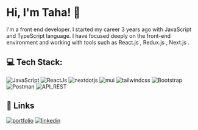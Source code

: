 
# Hi, I'm Taha! 👋
I'm a front end developer. I started my career 3 years ago with JavaScript and TypeScript language. I have focused deeply on the front-end environment and working with tools such as React.js , Redux.js , Next.js .

## 💻 Tech Stack:
![JavaScript](https://shields.io/badge/JavaScript-F7DF1E?logo=JavaScript&logoColor=000&style=for-the-badge)
![ReactJs](https://img.shields.io/badge/-ReactJs-61DAFB?logo=react&logoColor=white&style=for-the-badge)
![nextdotjs](https://img.shields.io/badge/next.js-000000?style=for-the-badge&logo=nextdotjs&logoColor=white)
![mui](https://img.shields.io/badge/Material%20UI-007FFF?style=for-the-badge&logo=mui&logoColor=white)
![tailwindcss](https://img.shields.io/badge/tailwindcss-0F172A?&logo=tailwindcss&style=for-the-badge)
![Bootstrap](https://img.shields.io/badge/-Bootstrap-563D7C?style=for-the-badge&logo=bootstrap&logoColor=ffffff)
![Postman](https://img.shields.io/badge/-Postman-ee7447?style=for-the-badge&logo=postman&logoColor=ffffff)
![API_REST](https://img.shields.io/badge/API_REST-black?style=for-the-badge&logo=api)



## 🔗 Links
[![portfolio](https://img.shields.io/badge/Instagram-E4405F?style=for-the-badge&logo=instagram&logoColor=white)](https://www.instagram.com/t_dellii/)
[![linkedin](https://img.shields.io/badge/linkedin-0A66C2?style=for-the-badge&logo=linkedin&logoColor=white)](https://www.linkedin.com/in/taha-delshadi/)
